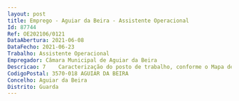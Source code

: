 ```yaml
--- 
layout: post
title: Emprego - Aguiar da Beira - Assistente Operacional
Id: 87744
Ref: OE202106/0121
DataAbertura: 2021-06-08
DataFecho: 2021-06-23
Trabalho: Assistente Operacional
Empregador: Câmara Municipal de Aguiar da Beira
Descricao: 7	Caracterização do posto de trabalho, conforme o Mapa de Pessoal de 2021, aprovado por deliberação de Reunião de Câmara e Assembleia Municipal, de 18 de novembro e 23 de novembro de 2020, respetivamente 7.1	Função a desempenhar  As funções a desempenhar para a categoria de Assistente Operacional, de grau de complexidade 1, serão as descritas no anexo 1 a que se refere o n.º 2 do artigo 88.º da LTFP.7.2	Caracterização do posto de trabalho  Levantar e revestir maciços de alvenaria de pedra, de tijolo ou de outros blocos e realizar coberturas com telha, utilizando argamassas e manejando ferramentas e máquinas adequadas  Interpretar projetos, desenhos, instruções e outras especificações técnicas das obras a executar  Verificar a qualidade do trabalho realizado por meio de fio de prumo, níveis, réguas, esquadros e outros instrumentos de verificação, nomeadamente instrumentos digitais  Proceder à instalação de sanitários, incluindo escoamentos das redes de saneamento  assentar azulejos em paredes e pavimentos de mosaicos ou de betonilha  Montar elementos pré esforçados  Erigir e revestir maciços de alvenaria  Assentar manilhas, azulejos e ladrilhos  Aplicar de argamassas de cimento e de gesso em superfícies utilizando ferramentas adequadas  Executar as tarefas básicas de assentador de tubagens  Montar bancas, equipamentos sanitários  Efetuar telhados, incluindo montagem de estruturas  Executar operações de pintura genéricas  Auto  condução sempre que necessário para a satisfação das necessidades do serviço, desde que devidamente habilitado para o efeito.7.3	As funções referidas não prejudicam a atribuição ao trabalhador recrutado de funções não expressamente mencionadas, desde que lhe sejam afins ou funcionalmente ligadas e para as quais o trabalhador detenha qualificação profissional, conforme o n.º 1 do artigo 81º da LTFP.
CodigoPostal: 3570-018 AGUIAR DA BEIRA
Concelho: Aguiar da Beira
Distrito: Guarda
--- 
```


